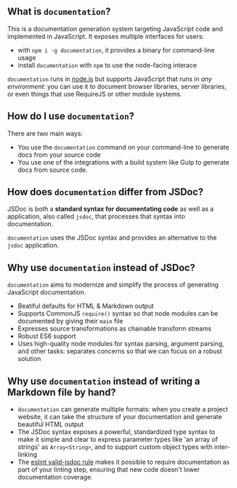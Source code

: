 ## What is `documentation`?

This is a documentation generation system targeting JavaScript code and implemented
in JavaScript. It exposes multiple interfaces for users:

* with `npm i -g documentation`, it provides a binary for command-line usage
* install `documentation` with `npm` to use the node-facing interace

`documentation` runs in [node.js](https://nodejs.org/) but supports JavaScript
that runs in _any environment_: you can use it to document browser libraries,
server libraries, or even things that use RequireJS or other module systems.

## How do I use `documentation`?

There are two main ways:

* You use the `documentation` command on your command-line to generate docs
  from your source code
* You use one of the integrations with a build system like Gulp to generate
  docs from source code.

## How does `documentation` differ from JSDoc?

JSDoc is both a **standard syntax for documentating code** as well as a
application, also called `jsdoc`, that processes that syntax into documentation.

`documentation` uses the JSDoc syntax and provides an alternative to the `jsdoc`
application.

## Why use `documentation` instead of JSDoc?

`documentation` aims to modernize and simplify the process of generating JavaScript
documentation.

* Beatiful defaults for HTML & Markdown output
* Supports CommonJS `require()` syntax so that node modules can be documented
  by giving their `main` file
* Expresses source transformations as chainable transform streams
* Robust ES6 support
* Uses high-quality node modules for syntax parsing, argument parsing, and other
  tasks: separates concerns so that we can focus on a robust solution

## Why use `documentation` instead of writing a Markdown file by hand?

* `documentation` can generate multiple formats: when you create a project
  website, it can take the structure of your documentation and generate
  beautiful HTML output
* The JSDoc syntax exposes a powerful, standardized type syntax to make it
  simple and clear to express parameter types like 'an array of strings'
  as `Array<String>`, and to support custom object types with inter-linking
* The [eslint valid-jsdoc rule](http://eslint.org/docs/rules/valid-jsdoc.html)
  makes it possible to require documentation as part of your linting step,
  ensuring that new code doesn't lower documentation coverage.
